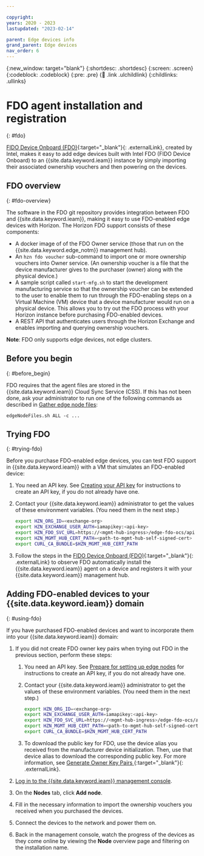 ```yaml
---

copyright:
years: 2020 - 2023
lastupdated: "2023-02-14"

parent: Edge devices info
grand_parent: Edge devices
nav_order: 6
---
```


{:new_window: target="blank"}
{:shortdesc: .shortdesc}
{:screen: .screen}
{:codeblock: .codeblock}
{:pre: .pre}
{:child: .link .ulchildlink}
{:childlinks: .ullinks}

# FDO agent installation and registration
{: #fdo}

[FIDO Device Onboard (FDO)](https://github.com/open-horizon/FDO-support/blob/main/README.md){:target="_blank"}{: .externalLink}, created by Intel, makes it easy to add edge devices built with Intel FDO (FIDO Device Onboard) to an {{site.data.keyword.ieam}} instance by simply importing their associated ownership vouchers and then powering on the devices.

## FDO overview
{: #fdo-overview}

The software in the FDO git repository provides integration between FDO and {{site.data.keyword.ieam}}, making it easy to use FDO-enabled edge devices with Horizon. The Horizon FDO support consists of these components:

* A docker image of of the FDO Owner service (those that run on the {{site.data.keyword.edge_notm}} management hub).
* An `hzn fdo voucher` sub-command to import one or more ownership vouchers into Owner service. (An ownership voucher is a file that the device manufacturer gives to the purchaser (owner) along with the physical device.)
* A sample script called `start-mfg.sh` to start the development manufacturing service so that the ownership voucher can be extended to the user to enable them to run through the FDO-enabling steps on a Virtual Machine (VM) device that a device manufacturer would run on a physical device. This allows you to try out the FDO process with your Horizon instance before purchasing FDO-enabled devices.
* A REST API that authenticates users through the Horizon Exchange and enables importing and querying ownership vouchers.

**Note**: FDO only supports edge devices, not edge clusters.

## Before you begin
{: #before_begin}

FDO requires that the agent files are stored in the {{site.data.keyword.ieam}} Cloud Sync Service (CSS). If this has not been done, ask your administrator to run one of the following commands as described in [Gather edge node files](../hub/gather_files.md):

  `edgeNodeFiles.sh ALL -c ...`

## Trying FDO
{: #trying-fdo}

Before you purchase FDO-enabled edge devices, you can test FDO support in {{site.data.keyword.ieam}} with a VM that simulates an FDO-enabled device:

1. You need an API key. See [Creating your API key](../hub/prepare_for_edge_nodes.md) for instructions to create an API key, if you do not already have one.

2. Contact your {{site.data.keyword.ieam}} administrator to get the values of these environment variables. (You need them in the next step.)

   ```bash
   export HZN_ORG_ID=<exchange-org>
   export HZN_EXCHANGE_USER_AUTH=iamapikey:<api-key>
   export HZN_FDO_SVC_URL=https://<mgmt-hub-ingress>/edge-fdo-ocs/api
   export HZN_MGMT_HUB_CERT_PATH=<path-to-mgmt-hub-self-signed-cert>
   export CURL_CA_BUNDLE=$HZN_MGMT_HUB_CERT_PATH
   ```

3. Follow the steps in the [FIDO Device Onboard (FDO)](https://github.com/open-horizon/FDO-support/blob/main/README.md){:target="_blank"}{: .externalLink} to observe FDO automatically install the {{site.data.keyword.ieam}} agent on a device and registers it with your {{site.data.keyword.ieam}} management hub.

## Adding FDO-enabled devices to your {{site.data.keyword.ieam}} domain
{: #using-fdo}

If you have purchased FDO-enabled devices and want to incorporate them into your {{site.data.keyword.ieam}} domain:

1. If you did not create FDO owner key pairs when trying out FDO in the previous section, perform these steps:

   1. You need an API key. See [Prepare for setting up edge nodes](../hub/prepare_for_edge_nodes.md) for instructions to create an API key, if you do not already have one.

   2. Contact your {{site.data.keyword.ieam}} administrator to get the values of these environment variables. (You need them in the next step.)

      ```bash
      export HZN_ORG_ID=<exchange-org>
      export HZN_EXCHANGE_USER_AUTH=iamapikey:<api-key>
      export HZN_FDO_SVC_URL=https://<mgmt-hub-ingress>/edge-fdo-ocs/api
      export HZN_MGMT_HUB_CERT_PATH=<path-to-mgmt-hub-self-signed-cert>
      export CURL_CA_BUNDLE=$HZN_MGMT_HUB_CERT_PATH
      ```

   3. To download the public key for FDO, use the device alias you received from the manufacturer device initialization. Then, use that device alias to download the corresponding public key. For more information, see [Generate Owner Key Pairs ](https://github.com/open-horizon/FDO-support/blob/main/README.md){:target="_blank"}{: .externalLink}.

2. [Log in to the {{site.data.keyword.ieam}} management console](../console/accessing_ui.md).

3. On the **Nodes** tab, click **Add node**.

4. Fill in the necessary information to import the ownership vouchers you received when you purchased the devices.

5. Connect the devices to the network and power them on.

6. Back in the management console, watch the progress of the devices as they come online by viewing the **Node** overview page and filtering on the installation name.

